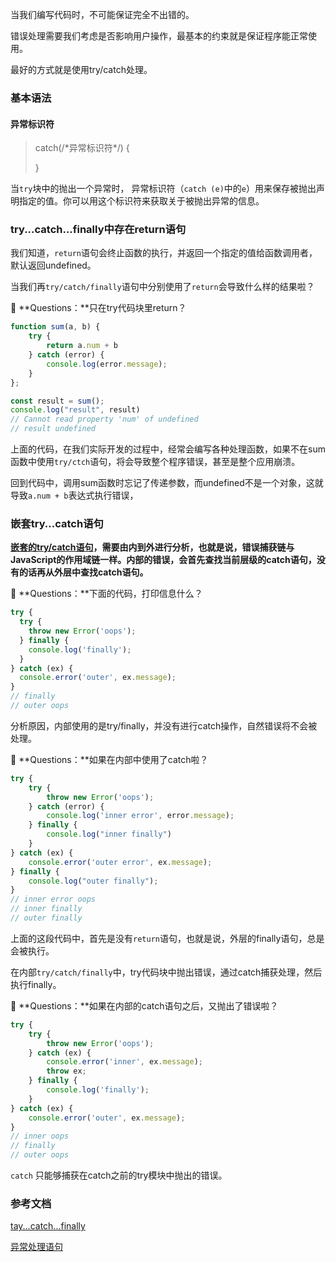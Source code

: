 当我们编写代码时，不可能保证完全不出错的。

错误处理需要我们考虑是否影响用户操作，最基本的约束就是保证程序能正常使用。

最好的方式就是使用try/catch处理。

### 基本语法



#### 异常标识符

> catch(/*异常标识符\*/) {
>
> }

 当`try`块中的抛出一个异常时， 异常标识符（`catch (e)`中的`e`）用来保存被抛出声明指定的值。你可以用这个标识符来获取关于被抛出异常的信息。 



### try...catch...finally中存在return语句

我们知道，`return`语句会终止函数的执行，并返回一个指定的值给函数调用者，默认返回undefined。

当我们再`try/catch/finally`语句中分别使用了`return`会导致什么样的结果啦？

🤔 **Questions：**只在try代码块里return？

```js
function sum(a, b) {
    try {
        return a.num + b
    } catch (error) {
        console.log(error.message);
    }
};

const result = sum();
console.log("result", result) 
// Cannot read property 'num' of undefined
// result undefined
```

上面的代码，在我们实际开发的过程中，经常会编写各种处理函数，如果不在sum函数中使用`try/ctch`语句，将会导致整个程序错误，甚至是整个应用崩溃。

回到代码中，调用sum函数时忘记了传递参数，而undefined不是一个对象，这就导致`a.num + b`表达式执行错误，



### 嵌套try...catch语句

**[嵌套的try/catch语句](https://developer.mozilla.org/en-US/docs/Web/JavaScript/Reference/Statements/try...catch#nested_try-blocks)，需要由内到外进行分析，也就是说，错误捕获链与JavaScript的作用域链一样。内部的错误，会首先查找当前层级的catch语句，没有的话再从外层中查找catch语句。**

🤔 **Questions：**下面的代码，打印信息什么？

```javascript
try {
  try {
    throw new Error('oops');
  } finally {
    console.log('finally');
  }
} catch (ex) {
  console.error('outer', ex.message);
}
// finally
// outer oops
```

分析原因，内部使用的是try/finally，并没有进行catch操作，自然错误将不会被处理。

🤔 **Questions：**如果在内部中使用了catch啦？

```js
try {
    try {
        throw new Error('oops');
    } catch (error) {
        console.log('inner error', error.message);
    } finally {
        console.log("inner finally")
    }
} catch (ex) {
    console.error('outer error', ex.message);
} finally {
    console.log("outer finally");
}
// inner error oops
// inner finally
// outer finally
```

上面的这段代码中，首先是没有`return`语句，也就是说，外层的finally语句，总是会被执行。

在内部`try/catch/finally`中，try代码块中抛出错误，通过catch捕获处理，然后执行finally。

🤔 **Questions：**如果在内部的catch语句之后，又抛出了错误啦？

```js
try {
    try {
        throw new Error('oops');
    } catch (ex) {
        console.error('inner', ex.message);
        throw ex;
    } finally {
        console.log('finally');
    }
} catch (ex) {
    console.error('outer', ex.message);
}
// inner oops
// finally
// outer oops
```

`catch` 只能够捕获在catch之前的try模块中抛出的错误。

### 参考文档

[tay...catch...finally](https://developer.mozilla.org/zh-CN/docs/Web/JavaScript/Reference/Statements/try...catch)

[异常处理语句](https://developer.mozilla.org/zh-CN/docs/Web/JavaScript/Guide/Control_flow_and_error_handling#%E5%BC%82%E5%B8%B8%E5%A4%84%E7%90%86%E8%AF%AD%E5%8F%A5)
